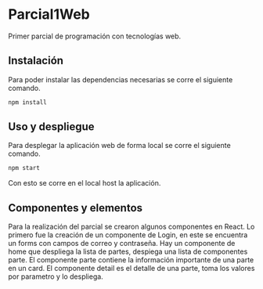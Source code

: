 # Parcial1Web

Primer parcial de programación con tecnologías web.

## Instalación

Para poder instalar las dependencias necesarias se corre el siguiente comando.

```bash
npm install
```

## Uso y despliegue

Para desplegar la aplicación web de forma local se corre el siguiente comando.

```bash
npm start
```
Con esto se corre en el local host la aplicación.

## Componentes y elementos

Para la realización del parcial se crearon algunos componentes en React.
Lo primero fue la creación de un componente de Login, en este se encuentra un forms con campos de correo y contraseña.
Hay un componente de home que despliega la lista de partes, despiega una lista de componentes parte.
El componente parte contiene la información importante de una parte en un card.
El componente detail es el detalle de una parte, toma los valores por parametro y lo despliega.
